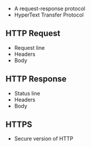* A request-response protocol
* HyperText Transfer Protocol
## HTTP Request
* Request line
* Headers
* Body
## HTTP Response
* Status line
* Headers
* Body

## HTTPS
* Secure version of HTTP
